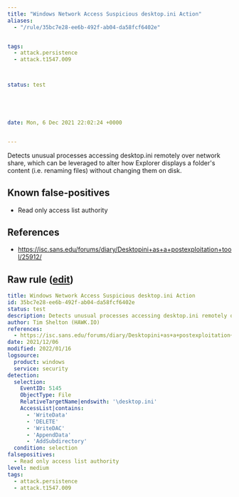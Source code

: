 ```yaml
---
title: "Windows Network Access Suspicious desktop.ini Action"
aliases:
  - "/rule/35bc7e28-ee6b-492f-ab04-da58fcf6402e"


tags:
  - attack.persistence
  - attack.t1547.009



status: test





date: Mon, 6 Dec 2021 22:02:24 +0000


---
```


Detects unusual processes accessing desktop.ini remotely over network share, which can be leveraged to alter how Explorer displays a folder's content (i.e. renaming files) without changing them on disk.

<!--more-->


## Known false-positives

* Read only access list authority



## References

* https://isc.sans.edu/forums/diary/Desktopini+as+a+postexploitation+tool/25912/


## Raw rule ([edit](https://github.com/SigmaHQ/sigma/edit/master/rules/windows/builtin/security/win_net_share_obj_susp_desktop_ini.yml))
```yaml
title: Windows Network Access Suspicious desktop.ini Action
id: 35bc7e28-ee6b-492f-ab04-da58fcf6402e
status: test
description: Detects unusual processes accessing desktop.ini remotely over network share, which can be leveraged to alter how Explorer displays a folder's content (i.e. renaming files) without changing them on disk.
author: Tim Shelton (HAWK.IO)
references:
  - https://isc.sans.edu/forums/diary/Desktopini+as+a+postexploitation+tool/25912/
date: 2021/12/06
modified: 2022/01/16
logsource:
  product: windows
  service: security
detection:
  selection:
    EventID: 5145
    ObjectType: File
    RelativeTargetName|endswith: '\desktop.ini'
    AccessList|contains:
      - 'WriteData'
      - 'DELETE'
      - 'WriteDAC'
      - 'AppendData'
      - 'AddSubdirectory'
  condition: selection
falsepositives:
  - Read only access list authority
level: medium
tags:
  - attack.persistence
  - attack.t1547.009

```
